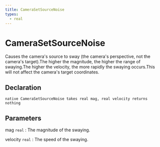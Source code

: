 ```yaml
---
title: CameraSetSourceNoise
types:
  - real
---
```


# CameraSetSourceNoise
Causes the camera's source to sway (the camera's perspective, not the camera's target).The higher the magnitude, the higher the range of swaying.The higher the velocity, the more rapidly the swaying occurs.This will not affect the camera's target coordinates.

## Declaration

```jass
native CameraSetSourceNoise takes real mag, real velocity returns nothing
```

## Parameters
mag `real`
: The magnitude of the swaying.

velocity `real`
: The speed of the swaying.
